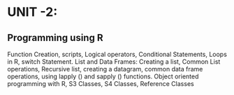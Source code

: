 # UNIT -2: 
## Programming using R 
Function Creation, scripts, Logical operators, Conditional Statements, Loops in R, switch Statement. List and Data Frames: Creating a list, Common List operations, Recursive list, creating a datagram, common data frame operations, using lapply () and sapply () functions. Object oriented programming with R, S3 Classes, S4 Classes, Reference Classes